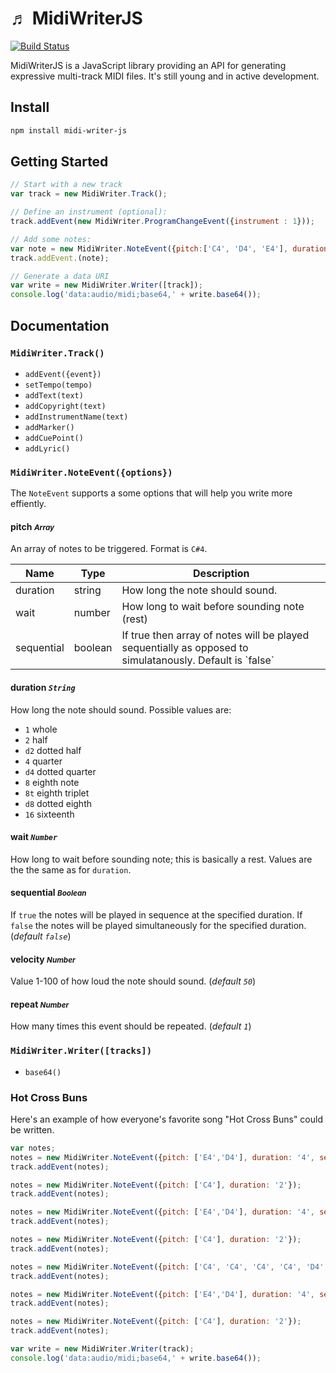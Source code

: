 &#9836; MidiWriterJS
===============
[![Build Status](https://travis-ci.org/grimmdude/MidiWriterJS.svg?branch=master)](https://travis-ci.org/grimmdude/MidiWriterJS)

MidiWriterJS is a JavaScript library providing an API for generating expressive multi-track MIDI files.  It's still young and in active development.

Install
------------
```sh
npm install midi-writer-js
```
Getting Started
------------
```javascript
// Start with a new track
var track = new MidiWriter.Track();

// Define an instrument (optional):
track.addEvent(new MidiWriter.ProgramChangeEvent({instrument : 1}));

// Add some notes:
var note = new MidiWriter.NoteEvent({pitch:['C4', 'D4', 'E4'], duration: '4'});
track.addEvent.(note);

// Generate a data URI
var write = new MidiWriter.Writer([track]);
console.log('data:audio/midi;base64,' + write.base64());
```
Documentation
------------
### `MidiWriter.Track()`

- `addEvent({event})`
- `setTempo(tempo)`
- `addText(text)`
- `addCopyright(text)`
- `addInstrumentName(text)`
- `addMarker()`
- `addCuePoint()`
- `addLyric()`

### `MidiWriter.NoteEvent({options})`

The `NoteEvent` supports a some options that will help you write more effiently.
#### pitch <small>*Array*</small>
An array of notes to be triggered.  Format is `C#4`.

<table>
	<thead>
		<tr>
			<th>Name</th>
			<th>Type</th>
			<th>Description</th>
		</tr>
	</thead>
	<tbody>
		<tr>
			<td>duration</td>
			<td>string</td>
			<td>How long the note should sound.</td>
		</tr>
		<tr>
			<td>wait</td>
			<td>number</td>
			<td>How long to wait before sounding note (rest)</td>
		</tr>
		<tr>
			<td>sequential</td>
			<td>boolean</td>
			<td>If true then array of notes will be played sequentially as opposed to simulatanously.  Default is `false`</td>
		</tr>
	</tbody>
</table>

#### duration *`String`*
How long the note should sound.  Possible values are:
* ``1`` whole
* ``2`` half
* ``d2`` dotted half
* ``4`` quarter
* ``d4`` dotted quarter 
* ``8`` eighth note
* ``8t`` eighth triplet
* ``d8`` dotted eighth
* ``16`` sixteenth

#### wait *`Number`*
How long to wait before sounding note; this is basically a rest.  Values are the the same as for `duration`.
#### sequential <small>*Boolean*</small>
If `true` the notes will be played in sequence at the specified duration.  If `false` the notes will be played simultaneously for the specified duration. (*default `false`*)
#### velocity <small>*Number*</small>
Value 1-100 of how loud the note should sound. (*default `50`*)
#### repeat <small>*Number*</small>
How many times this event should be repeated. (*default `1`*)
### `MidiWriter.Writer([tracks])`
- `base64()`
### Hot Cross Buns
Here's an example of how everyone's favorite song "Hot Cross Buns" could be written.
```javascript
var notes;
notes = new MidiWriter.NoteEvent({pitch: ['E4','D4'], duration: '4', sequential: true});
track.addEvent(notes);

notes = new MidiWriter.NoteEvent({pitch: ['C4'], duration: '2'});
track.addEvent(notes);

notes = new MidiWriter.NoteEvent({pitch: ['E4','D4'], duration: '4', sequential: true});
track.addEvent(notes);

notes = new MidiWriter.NoteEvent({pitch: ['C4'], duration: '2'});
track.addEvent(notes);

notes = new MidiWriter.NoteEvent({pitch: ['C4', 'C4', 'C4', 'C4', 'D4', 'D4', 'D4', 'D4'], duration: '8', sequential: true});
track.addEvent(notes);

notes = new MidiWriter.NoteEvent({pitch: ['E4','D4'], duration: '4', sequential: true});
track.addEvent(notes);

notes = new MidiWriter.NoteEvent({pitch: ['C4'], duration: '2'});
track.addEvent(notes);

var write = new MidiWriter.Writer(track);
console.log('data:audio/midi;base64,' + write.base64());
```
